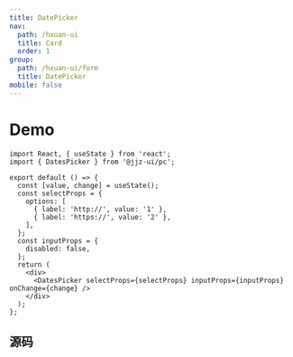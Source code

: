 ```yaml
---
title: DatePicker
nav:
  path: /hxuan-ui
  title: Card
  order: 1
group:
  path: /hxuan-ui/form
  title: DatePicker
mobile: false
---
```


# Demo

```tsx
import React, { useState } from 'react';
import { DatesPicker } from '@jjz-ui/pc';

export default () => {
  const [value, change] = useState();
  const selectProps = {
    options: [
      { label: 'http://', value: '1' },
      { label: 'https://', value: '2' },
    ],
  };
  const inputProps = {
    disabled: false,
  };
  return (
    <div>
      <DatesPicker selectProps={selectProps} inputProps={inputProps} onChange={change} />
    </div>
  );
};
```

<API></API>

## 源码

<code  src="./index.tsx" defaultShowCode="true" />

